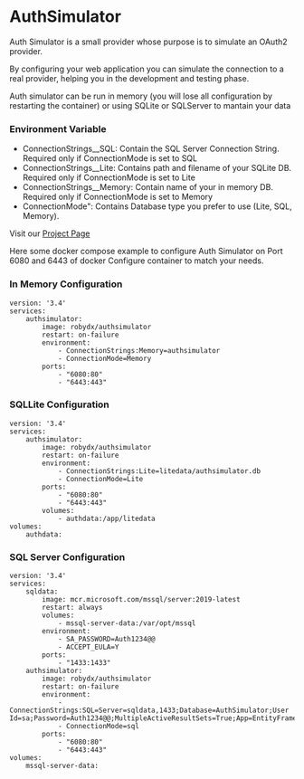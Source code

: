 # AuthSimulator
Auth Simulator is a small provider whose purpose is to simulate an OAuth2 provider.

By configuring your web application you can simulate the connection to a real provider, helping you in the development and testing phase.

Auth simulator can be run in memory (you will lose all configuration by restarting the container) or using SQLite or SQLServer to mantain your data


### Environment Variable

- ConnectionStrings__SQL: Contain the SQL Server Connection String. Required only if ConnectionMode is set to SQL
- ConnectionStrings__Lite: Contains path and filename of your SQLite DB. Required only if ConnectionMode is set to Lite
- ConnectionStrings__Memory: Contain name of your in memory DB. Required only if ConnectionMode is set to Memory
- ConnectionMode": Contains Database type you prefer to use (Lite, SQL, Memory). 

Visit our [Project Page](https://github.com/RobyDX/AuthSimulator)


Here some docker compose example to configure Auth Simulator on Port 6080 and 6443 of docker
Configure container to match your needs. 



### In Memory Configuration

	version: '3.4'
	services:
		authsimulator:
			image: robydx/authsimulator
			restart: on-failure
			environment:
				- ConnectionStrings:Memory=authsimulator
				- ConnectionMode=Memory
			ports:
				- "6080:80" 
				- "6443:443" 

### SQLLite Configuration

	version: '3.4'
	services:
		authsimulator:
			image: robydx/authsimulator
			restart: on-failure
			environment:
				- ConnectionStrings:Lite=litedata/authsimulator.db
				- ConnectionMode=Lite
			ports:
				- "6080:80" 
				- "6443:443" 
			volumes:
				- authdata:/app/litedata
	volumes:
		authdata:
	
### SQL Server Configuration
	
	
	version: '3.4'
	services:
		sqldata:
			image: mcr.microsoft.com/mssql/server:2019-latest
			restart: always
			volumes:
				- mssql-server-data:/var/opt/mssql
			environment:
				- SA_PASSWORD=Auth1234@@
				- ACCEPT_EULA=Y
			ports:
				- "1433:1433"
		authsimulator:
			image: robydx/authsimulator
			restart: on-failure
			environment:
				- ConnectionStrings:SQL=Server=sqldata,1433;Database=AuthSimulator;User Id=sa;Password=Auth1234@@;MultipleActiveResultSets=True;App=EntityFramework
				- ConnectionMode=sql
			ports:
				- "6080:80" 
				- "6443:443" 
	volumes:
		mssql-server-data: